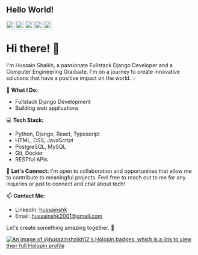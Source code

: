
## Hello World! </h2>

<a href="https://twitter.com/HussainSk2001">
  <img align="left" alt="Hussain's Twitter" width="22px" src="https://cdn.jsdelivr.net/npm/simple-icons@v3/icons/twitter.svg" />
</a>
<a href="https://www.linkedin.com/in/hussainshk/">
  <img align="left" alt="Hussain's Linkdein" width="22px" src="https://cdn.jsdelivr.net/npm/simple-icons@v3/icons/linkedin.svg" />
</a>
<a href="https://github.com/hussainshaikh12">
  <img align="left" alt="Hussain's Github" width="22px" src="https://cdn.jsdelivr.net/npm/simple-icons@v3/icons/github.svg" />
</a>
<a href="https://www.youtube.com/channel/UCBcEvje8Dm-DRu3p6iteqZw">
  <img align="left" alt="Hussain's Youtube" width="22px" src="https://cdn.jsdelivr.net/npm/simple-icons@v3/icons/youtube.svg" />
</a>
<a href="https://leetcode.com/hussainshk/">
  <img align="left" alt="Hussain's Leetcode" width="22px" src="https://cdn.jsdelivr.net/npm/simple-icons@v3/icons/leetcode.svg" />
</a>
<br />

<!-- 
<img align="right" width='30' src="https://user-images.githubusercontent.com/46746707/158658139-d292b140-92b5-4e4b-b140-597da2010d9e.jpg" />
 -->
# Hi there! 👋

I'm Hussain Shaikh, a passionate Fullstack Django Developer and a Computer Engineering Graduate. I'm on a journey to create innovative solutions that have a positive impact on the world. 💡

🚀 **What I Do:**
- Fullstack Django Development
- Building web applications


💻 **Tech Stack:**
- Python, Django, React, Typescript
- HTML, CSS, JavaScript
- PostgreSQL, MySQL
- Git, Docker
- RESTful APIs


🤝 **Let's Connect:**
I'm open to collaboration and opportunities that allow me to contribute to meaningful projects. Feel free to reach out to me for any inquiries or just to connect and chat about tech!

📫 **Contact Me:**
- LinkedIn: [hussainshk](https://www.linkedin.com/in/hussainshk)
- Email: [hussainshk2001@gmail.com](mailto:hussainshk2001@gmail.com)


Let's create something amazing together. 🚀


[![An image of @hussainshaikh12's Holopin badges, which is a link to view their full Holopin profile](https://holopin.me/hussainshaikh12)](https://holopin.io/@hussainshaikh12)
<!---
hussainshaikh12/hussainshaikh12 is a ✨ special ✨ repository because its `README.md` (this file) appears on your GitHub profile.
You can click the Preview link to take a look at your changes.
--->
